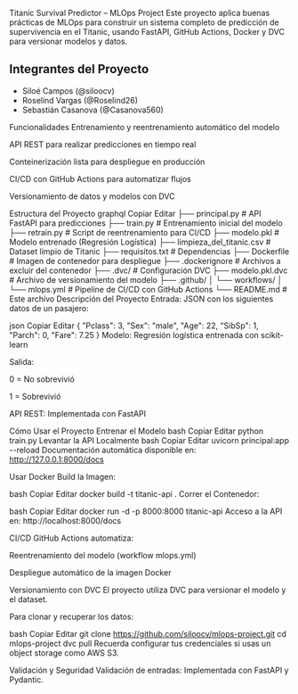 Titanic Survival Predictor – MLOps Project
Este proyecto aplica buenas prácticas de MLOps para construir un sistema completo de predicción de supervivencia en el Titanic, usando FastAPI, GitHub Actions, Docker y DVC para versionar modelos y datos.

## Integrantes del Proyecto

- Siloé Campos (@siloocv)
- Roselind Vargas (@Roselind26)
- Sebastián Casanova (@Casanova560)

Funcionalidades
Entrenamiento y reentrenamiento automático del modelo

API REST para realizar predicciones en tiempo real

Conteinerización lista para despliegue en producción

CI/CD con GitHub Actions para automatizar flujos

Versionamiento de datos y modelos con DVC

Estructura del Proyecto
graphql
Copiar
Editar
├── principal.py                      # API FastAPI para predicciones
├── train.py                          # Entrenamiento inicial del modelo
├── retrain.py                        # Script de reentrenamiento para CI/CD
├── modelo.pkl                        # Modelo entrenado (Regresión Logística)
├── limpieza_del_titanic.csv          # Dataset limpio de Titanic
├── requisitos.txt                    # Dependencias
├── Dockerfile                        # Imagen de contenedor para despliegue
├── .dockerignore                     # Archivos a excluir del contenedor
├── .dvc/                             # Configuración DVC
├── modelo.pkl.dvc                    # Archivo de versionamiento del modelo
├── .github/
│   └── workflows/
│       └── mlops.yml                 # Pipeline de CI/CD con GitHub Actions
└── README.md                         # Este archivo
Descripción del Proyecto
Entrada: JSON con los siguientes datos de un pasajero:

json
Copiar
Editar
{
  "Pclass": 3,
  "Sex": "male",
  "Age": 22,
  "SibSp": 1,
  "Parch": 0,
  "Fare": 7.25
}
Modelo: Regresión logística entrenada con scikit-learn

Salida:

0 = No sobrevivió

1 = Sobrevivió

API REST: Implementada con FastAPI

Cómo Usar el Proyecto
Entrenar el Modelo
bash
Copiar
Editar
python train.py
Levantar la API Localmente
bash
Copiar
Editar
uvicorn principal:app --reload
Documentación automática disponible en:
http://127.0.0.1:8000/docs

Usar Docker
Build la Imagen:

bash
Copiar
Editar
docker build -t titanic-api .
Correr el Contenedor:

bash
Copiar
Editar
docker run -d -p 8000:8000 titanic-api
Acceso a la API en:
http://localhost:8000/docs

CI/CD
GitHub Actions automatiza:

Reentrenamiento del modelo (workflow mlops.yml)

Despliegue automático de la imagen Docker

Versionamiento con DVC
El proyecto utiliza DVC para versionar el modelo y el dataset.

Para clonar y recuperar los datos:

bash
Copiar
Editar
git clone https://github.com/siloocv/mlops-project.git
cd mlops-project
dvc pull
Recuerda configurar tus credenciales si usas un object storage como AWS S3.

Validación y Seguridad
Validación de entradas: Implementada con FastAPI y Pydantic.


